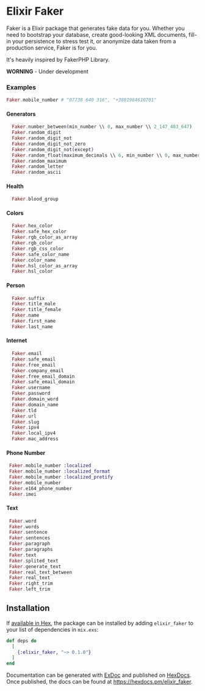 # Elixir Faker

Faker is a Elixir package that generates fake data for you. Whether you need to bootstrap your database, create good-looking XML documents, fill-in your persistence to stress test it, or anonymize data taken from a production service, Faker is for you.

It's heavily inspired by FakerPHP Library.

**WORNING** - Under development

### Examples

```ex
Faker.mobile_number # "07738 640 316", "+3801984610701"
```

#### Generators

```ex
  Faker.number_between(min_number \\ 0, max_number \\ 2_147_483_647)
  Faker.random_digit
  Faker.random_digit_not
  Faker.random_digit_not_zero
  Faker.random_digit_not(except)
  Faker.random_float(maximum_decimals \\ 6, min_number \\ 0, max_number \\ 9)
  Faker.random_maximum
  Faker.random_letter
  Faker.random_ascii
```

#### Health

```ex
  Faker.blood_group
```

#### Colors

```ex
  Faker.hex_color
  Faker.safe_hex_color
  Faker.rgb_color_as_array
  Faker.rgb_color
  Faker.rgb_css_color
  Faker.safe_color_name
  Faker.color_name
  Faker.hsl_color_as_array
  Faker.hsl_color
```

#### Person

```ex
  Faker.suffix
  Faker.title_male
  Faker.title_female
  Faker.name
  Faker.first_name
  Faker.last_name
```

#### Internet

```ex
  Faker.email
  Faker.safe_email
  Faker.free_email
  Faker.company_email
  Faker.free_email_domain
  Faker.safe_email_domain
  Faker.username
  Faker.password
  Faker.domain_word
  Faker.domain_name
  Faker.tld
  Faker.url
  Faker.slug
  Faker.ipv4
  Faker.local_ipv4
  Faker.mac_address
```

#### Phone Number

```ex
 Faker.mobile_number :localized
 Faker.mobile_number :localized_format
 Faker.mobile_number :localized_pretify
 Faker.mobile_number
 Faker.e164_phone_number
 Faker.imei
```

#### Text

```ex
 Faker.word
 Faker.words
 Faker.sentence
 Faker.sentences
 Faker.paragraph
 Faker.paragraphs
 Faker.text
 Faker.splited_text
 Faker.generate_text
 Faker.real_text_between
 Faker.real_text
 Faker.right_trim
 Faker.left_trim
```

## Installation

If [available in Hex](https://hex.pm/docs/publish), the package can be installed
by adding `elixir_faker` to your list of dependencies in `mix.exs`:

```elixir
def deps do
  [
    {:elixir_faker, "~> 0.1.0"}
  ]
end
```

Documentation can be generated with [ExDoc](https://github.com/elixir-lang/ex_doc)
and published on [HexDocs](https://hexdocs.pm). Once published, the docs can
be found at <https://hexdocs.pm/elixir_faker>.
